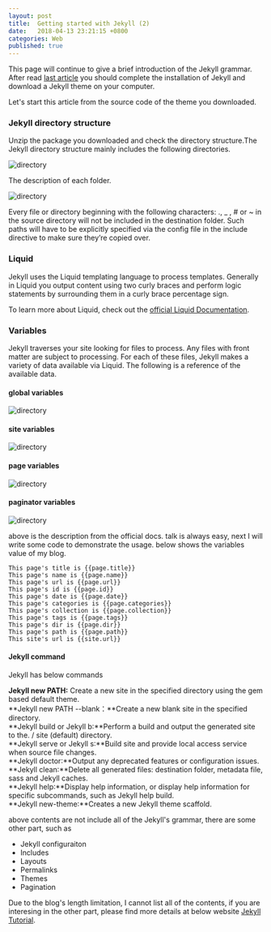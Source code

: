 ```yaml
---
layout: post
title:  Getting started with Jekyll (2)
date:   2018-04-13 23:21:15 +0800
categories: Web
published: true
---
```

This page will continue to give a brief introduction of the Jekyll grammar. After read [last article]({{site.baseurl}}/web/2018/03/27/Web-jekyll-installation.html) you should complete the installation of Jekyll and download a Jekyll theme on your computer. 

Let's start this article from the source code of the theme you downloaded. 

### Jekyll directory structure
Unzip the package you downloaded and check the directory structure.The Jekyll directory structure mainly includes the following directories.

![directory]({{site.baseurl}}/assets/image/web-jekyll-2-directory.png)

The description of each folder.

![directory]({{site.baseurl}}/assets/image/web-jekyll-2-directory-description.png)

Every file or directory beginning with the following characters: ., _ , # or ~ in the source directory will not be included in the destination folder. Such paths will have to be explicitly specified via the config file in the include directive to make sure they’re copied over.

### Liquid
Jekyll uses the Liquid templating language to process templates.
Generally in Liquid you output content using two curly braces and perform logic statements by surrounding them in a curly brace percentage sign. 

To learn more about Liquid, check out the [official Liquid Documentation](https://shopify.github.io/liquid/).

### Variables

Jekyll traverses your site looking for files to process. Any files with front matter are subject to processing. For each of these files, Jekyll makes a variety of data available via Liquid. The following is a reference of the available data.

#### global variables
![directory]({{site.baseurl}}/assets/image/web-jekyll-2-variables-global.png)

#### site variables
![directory]({{site.baseurl}}/assets/image/web-jekyll-2-variables-site.png)

#### page variables
![directory]({{site.baseurl}}/assets/image/web-jekyll-2-variables-page.png)

#### paginator variables
![directory]({{site.baseurl}}/assets/image/web-jekyll-2-variables-paginator.png)

above is the description from the official docs. talk is always easy, next I will write some code to demonstrate the usage. 
below shows the variables value of my blog.
```Jekyll
This page's title is {{page.title}}
This page's name is {{page.name}}
This page's url is {{page.url}}
This page's id is {{page.id}}
This page's date is {{page.date}}
This page's categories is {{page.categories}}
This page's collection is {{page.collection}}
This page's tags is {{page.tags}}
This page's dir is {{page.dir}}
This page's path is {{page.path}}
This site's url is {{site.url}}
````
#### Jekyll command
Jekyll has below commands

**Jekyll new PATH:** Create a new site in the specified directory using the gem based default theme. <br>
**Jekyll new PATH --blank：**Create a new blank site in the specified directory.<br>
**Jekyll build or Jekyll b:**Perform a build and output the generated site to the. / site (default) directory.<br>
**Jekyll serve or Jekyll s:**Build site and provide local access service when source file changes.<br>
**Jekyll doctor:**Output any deprecated features or configuration issues.<br>
**Jekyll clean:**Delete all generated files: destination folder, metadata file, sass and Jekyll caches.<br>
**Jekyll help:**Display help information, or display help information for specific subcommands, such as Jekyll help build.<br>
**Jekyll new-theme:**Creates a new Jekyll theme scaffold.<br>

above contents are not include all of the Jekyll's grammar, there are some other part, such as 
+ Jekyll configuraiton
+ Includes
+ Layouts
+ Permalinks
+ Themes
+ Pagination 

Due to the blog's length limitation, I cannot list all of the contents, if you are interesing in the other part, please find more details at below website [Jekyll Tutorial](https://jekyll.zcopy.site/docs/).
